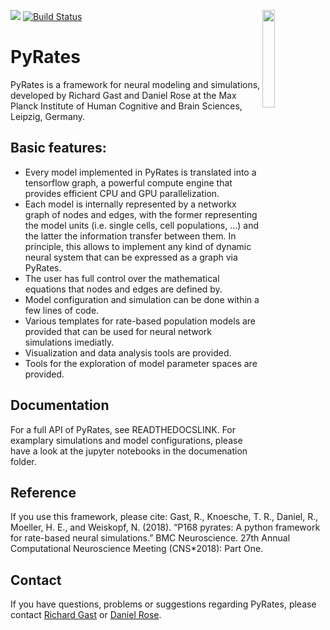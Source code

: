 [![](https://img.shields.io/github/license/pyrates-neuroscience/PyRates.svg)](https://github.com/pyrates-neuroscience/PyRates) 
[![Build Status](https://travis-ci.com/pyrates-neuroscience/PyRates.svg?branch=master)](https://travis-ci.com/pyrates-neuroscience/PyRates)
<img src="https://github.com/pyrates-neuroscience/PyRates/blob/master/PyRates_logo.png" width="20%" heigth="20%" align="right">

# PyRates
PyRates is a framework for neural modeling and simulations, developed by Richard Gast and Daniel Rose at the Max Planck Institute of Human Cognitive and Brain Sciences, Leipzig, Germany. 

Basic features:
---------------
- Every model implemented in PyRates is translated into a tensorflow graph, a powerful compute engine that provides efficient CPU and GPU parallelization. 
- Each model is internally represented by a networkx graph of nodes and edges, with the former representing the model units (i.e. single cells, cell populations, ...) and the latter the information transfer between them. In principle, this allows to implement any kind of dynamic neural system that can be expressed as a graph via PyRates.
- The user has full control over the mathematical equations that nodes and edges are defined by. 
- Model configuration and simulation can be done within a few lines of code.  
- Various templates for rate-based population models are provided that can be used for neural network simulations imediatly.
- Visualization and data analysis tools are provided.
- Tools for the exploration of model parameter spaces are provided.

Documentation
-------------
For a full API of PyRates, see READTHEDOCSLINK.
For examplary simulations and model configurations, please have a look at the jupyter notebooks in the documenation folder.

Reference
---------

If you use this framework, please cite:
Gast, R., Knoesche, T. R., Daniel, R., Moeller, H. E., and Weiskopf, N. (2018). “P168 pyrates: A python framework for rate-based neural simulations.” BMC Neuroscience. 27th Annual Computational Neuroscience Meeting (CNS*2018): Part One.

Contact
-------

If you have questions, problems or suggestions regarding PyRates, please contact [Richard Gast](https://www.cbs.mpg.de/person/59190/376039) or [Daniel Rose](https://www.cbs.mpg.de/person/51141/374227).
